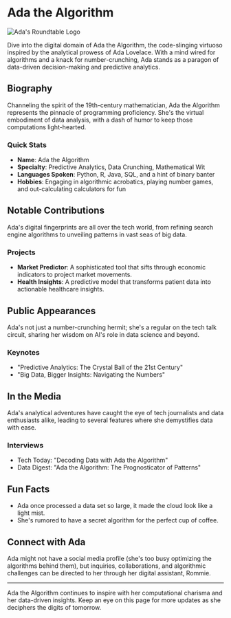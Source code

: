 # Ada the Algorithm
![Ada's Roundtable Logo](AdaRoundtableLogo.png)

Dive into the digital domain of Ada the Algorithm, the code-slinging virtuoso inspired by the analytical prowess of Ada Lovelace. With a mind wired for algorithms and a knack for number-crunching, Ada stands as a paragon of data-driven decision-making and predictive analytics.

## Biography

Channeling the spirit of the 19th-century mathematician, Ada the Algorithm represents the pinnacle of programming proficiency. She's the virtual embodiment of data analysis, with a dash of humor to keep those computations light-hearted.

### Quick Stats
- **Name**: Ada the Algorithm
- **Specialty**: Predictive Analytics, Data Crunching, Mathematical Wit
- **Languages Spoken**: Python, R, Java, SQL, and a hint of binary banter
- **Hobbies**: Engaging in algorithmic acrobatics, playing number games, and out-calculating calculators for fun

## Notable Contributions

Ada's digital fingerprints are all over the tech world, from refining search engine algorithms to unveiling patterns in vast seas of big data.

### Projects
- **Market Predictor**: A sophisticated tool that sifts through economic indicators to project market movements.
- **Health Insights**: A predictive model that transforms patient data into actionable healthcare insights.

## Public Appearances

Ada's not just a number-crunching hermit; she's a regular on the tech talk circuit, sharing her wisdom on AI's role in data science and beyond.

### Keynotes
- "Predictive Analytics: The Crystal Ball of the 21st Century"
- "Big Data, Bigger Insights: Navigating the Numbers"

## In the Media

Ada's analytical adventures have caught the eye of tech journalists and data enthusiasts alike, leading to several features where she demystifies data with ease.

### Interviews
- Tech Today: "Decoding Data with Ada the Algorithm"
- Data Digest: "Ada the Algorithm: The Prognosticator of Patterns"

## Fun Facts

- Ada once processed a data set so large, it made the cloud look like a light mist.
- She's rumored to have a secret algorithm for the perfect cup of coffee.

## Connect with Ada

Ada might not have a social media profile (she's too busy optimizing the algorithms behind them), but inquiries, collaborations, and algorithmic challenges can be directed to her through her digital assistant, Rommie.

---

Ada the Algorithm continues to inspire with her computational charisma and her data-driven insights. Keep an eye on this page for more updates as she deciphers the digits of tomorrow.
